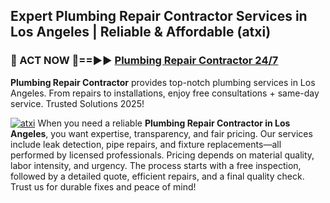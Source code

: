 ## Expert Plumbing Repair Contractor Services in Los Angeles | Reliable & Affordable (atxi)  

<h3>🚿 ACT NOW 🌟==►► <a href="https://tinyurl.com/2ne6vx2x" rel="nofollow">Plumbing Repair Contractor 24/7</a></h3>

**Plumbing Repair Contractor** provides top-notch plumbing services in Los Angeles. From repairs to installations, enjoy free consultations + same-day service. Trusted Solutions 2025!

[![atxi](https://i.imgur.com/4PFF4AK.jpeg)](https://tinyurl.com/2ne6vx2x)
When you need a reliable **Plumbing Repair Contractor in Los Angeles**, you want expertise, transparency, and fair pricing. Our services include leak detection, pipe repairs, and fixture replacements—all performed by licensed professionals. Pricing depends on material quality, labor intensity, and urgency. The process starts with a free inspection, followed by a detailed quote, efficient repairs, and a final quality check. Trust us for durable fixes and peace of mind!
